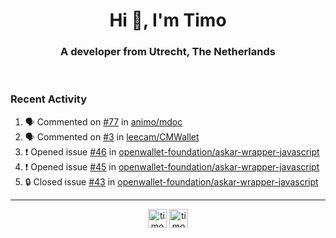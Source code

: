 <h1 align="center">Hi 👋, I'm Timo</h1>
<h3 align="center">A developer from Utrecht, The Netherlands</h3>
<br/>
<!-- https://github.com/rahuldkjain/github-profile-readme-generator --!>

<!--  <p align="left"><img src="https://github-readme-stats.vercel.app/api?username=timoglastra&show_icons=true&count_private=true&" alt="timoglastra" /></p> --!>

<!--
Github language stats
<p align="left"><img src="https://github-readme-stats.vercel.app/api/top-langs/?username=timoglastra&layout=compact" alt="timoglastra" /><p>
-->

<!-- Codestats language stats -->
<!-- <p align="left"><img src="https://codestats-readme.vercel.app/api/top-langs/?username=timoglastra&layout=compact&language_count=12" alt="timoglastra" /><p>    --!>
  
<h3>Recent Activity</h3>

<!--START_SECTION:activity-->
1. 🗣 Commented on [#77](https://github.com/animo/mdoc/issues/77#issuecomment-2821323625) in [animo/mdoc](https://github.com/animo/mdoc)
2. 🗣 Commented on [#3](https://github.com/leecam/CMWallet/issues/3#issuecomment-2821008663) in [leecam/CMWallet](https://github.com/leecam/CMWallet)
3. ❗ Opened issue [#46](https://github.com/openwallet-foundation/askar-wrapper-javascript/issues/46) in [openwallet-foundation/askar-wrapper-javascript](https://github.com/openwallet-foundation/askar-wrapper-javascript)
4. ❗ Opened issue [#45](https://github.com/openwallet-foundation/askar-wrapper-javascript/issues/45) in [openwallet-foundation/askar-wrapper-javascript](https://github.com/openwallet-foundation/askar-wrapper-javascript)
5. 🔒 Closed issue [#43](https://github.com/openwallet-foundation/askar-wrapper-javascript/issues/43) in [openwallet-foundation/askar-wrapper-javascript](https://github.com/openwallet-foundation/askar-wrapper-javascript)
<!--END_SECTION:activity-->

---

<p align="center">
<a href="https://twitter.com/timoglastra" target="blank"><img align="center" src="https://cdn.jsdelivr.net/npm/simple-icons@3.0.1/icons/twitter.svg" alt="timoglastra" height="30" width="30" /></a>
<a href="https://linkedin.com/in/timoglastra" target="blank"><img align="center" src="https://cdn.jsdelivr.net/npm/simple-icons@3.0.1/icons/linkedin.svg" alt="timoglastra" height="30" width="30" /></a>
</p>



